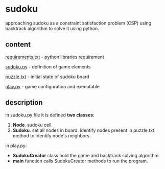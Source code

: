 # sudoku
approaching sudoku as a constraint satisfaction problem (CSP) using backtrack algorithm to solve it using python.

## content
[requirements.txt](requirements.txt) - python libraries requirement

[sudoku.py](sudoku.py) - definition of game elements

[puzzle.txt](puzzle.txt) - initial state of sudoku board

[play.py](play.py) - game configuration and executable

## description
in sudoku.py file it is defined **two classes**:
1) **Node**. sudoku cell.
2) **Sudoku**. set all nodes in board. identify nodes present in puzzle.txt. method to identify node's neighbors.

in play.py:
- **SudokuCreator** class hold the game and backtrack solving algorithm.
- **main** function calls SudokuCreator methods to run the program.